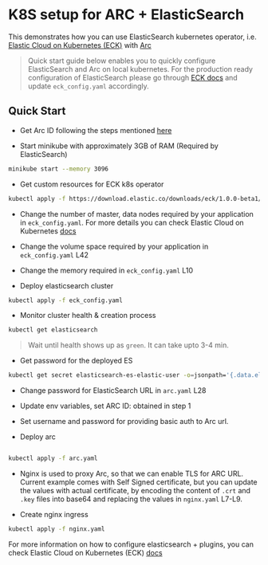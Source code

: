 # K8S setup for ARC + ElasticSearch

This demonstrates how you can use ElasticSearch kubernetes operator, i.e. [Elastic Cloud on Kubernetes (ECK)](https://www.elastic.co/guide/en/cloud-on-k8s/current/k8s-overview.html) with [Arc](https://arc-site.netlify.com/)

> Quick start guide below enables you to quickly configure ElasticSearch and Arc on local kubernetes. For the production ready configuration of ElasticSearch please go through [ECK docs](https://www.elastic.co/guide/en/cloud-on-k8s/current/k8s-overview.html) and update `eck_config.yaml` accordingly.

## Quick Start

- Get Arc ID following the steps mentioned [here](https://docs.appbase.io/docs/hosting/BYOC/#how-to-create-arc-instance)

- Start minikube with approximately 3GB of RAM (Required by ElasticSearch)

```bash
minikube start --memory 3096
```

- Get custom resources for ECK k8s operator

```bash
kubectl apply -f https://download.elastic.co/downloads/eck/1.0.0-beta1/all-in-one.yaml
```

- Change the number of master, data nodes required by your application in `eck_config.yaml`. For more details you can check Elastic Cloud on Kubernetes [docs](https://www.elastic.co/guide/en/cloud-on-k8s/current/k8s-node-configuration.html)

- Change the volume space required by your application in `eck_config.yaml` L42

- Change the memory required in `eck_config.yaml` L10

* Deploy elasticsearch cluster

```bash
kubectl apply -f eck_config.yaml
```

- Monitor cluster health & creation process

```bash
kubectl get elasticsearch

```

> Wait until health shows up as `green`. It can take upto 3-4 min.

- Get password for the deployed ES

```bash
kubectl get secret elasticsearch-es-elastic-user -o=jsonpath='{.data.elastic}' | base64 --decode
```

- Change password for ElasticSearch URL in `arc.yaml` L28

- Update env variables, set ARC ID: obtained in step 1

- Set username and password for providing basic auth to Arc url.

- Deploy arc

```bash

kubectl apply -f arc.yaml
```

- Nginx is used to proxy Arc, so that we can enable TLS for ARC URL. Current example comes with Self Signed certificate, but you can update the values with actual certificate, by encoding the content of `.crt` and `.key` files into base64 and replacing the values in `nginx.yaml` L7-L9.

- Create nginx ingress

```bash
kubectl apply -f nginx.yaml
```

For more information on how to configure elasticsearch + plugins, you can check Elastic Cloud on Kubernetes (ECK) [docs](https://www.elastic.co/guide/en/cloud-on-k8s/current/k8s-overview.html)
